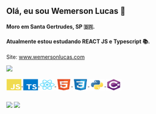 ## Olá, eu sou Wemerson Lucas 👋
#### Moro em Santa Gertrudes, SP 🇧🇷.
#### Atualmente estou estudando REACT JS  e Typescript :books:.
Site: www.wemersonlucas.com

<div align="start">
  <a href="www.wemersonlucas.com">
  <img height="180em" src="https://github-readme-stats.vercel.app/api?username=wemersonlucas&show_icons=true&theme=react&include_all_commits=true&count_private=true"/>
</div>
  
  <div style="display: inline_block"><br>
    <img align="center" alt="Wemerson-Js" height="30" width="40" src="https://raw.githubusercontent.com/devicons/devicon/master/icons/javascript/javascript-plain.svg">
    <img align="center" alt="Wemerson-Ts" height="30" width="40" src="https://raw.githubusercontent.com/devicons/devicon/master/icons/typescript/typescript-plain.svg">
    <img align="center" alt="Wemerson-React" height="30" width="40" src="https://raw.githubusercontent.com/devicons/devicon/master/icons/react/react-original.svg">
    <img align="center" alt="Wemerson-HTML" height="30" width="40" src="https://raw.githubusercontent.com/devicons/devicon/master/icons/html5/html5-original.svg">
    <img align="center" alt="Wemerson-CSS" height="30" width="40" src="https://raw.githubusercontent.com/devicons/devicon/master/icons/css3/css3-original.svg">
    <img align="center" alt="Wemerson-Python" height="30" width="40" src="https://raw.githubusercontent.com/devicons/devicon/master/icons/python/python-original.svg">
    <img align="center" alt="Wemerson-Csharp" height="30" width="40" src="https://raw.githubusercontent.com/devicons/devicon/master/icons/csharp/csharp-original.svg">
</div>

   ##
  
<div> 
  <a href = "mailto:w.lucas_19@hotmail.com"><img src="https://img.shields.io/badge/-Gmail-%23333?style=for-the-badge&logo=gmail&logoColor=white" target="_blank"></a>
  <a href="https://www.linkedin.com/in/wemerson-lucas-b13aa377/" target="_blank"><img src="https://img.shields.io/badge/-LinkedIn-%230077B5?style=for-the-badge&logo=linkedin&logoColor=white" target="_blank"></a> 
</div>

